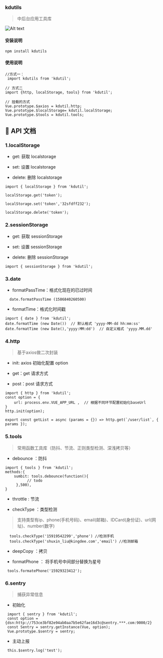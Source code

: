 ### kdutils
> 中后台应用工具库

![Alt text](https://github.com/littleTreeme/kdutil/blob/master/example/mind.png)
#### 安装说明

 ```
npm install kdutils
```

#### 使用说明

```
//方式一：
 import kdutils from 'kdutil';

// 方式二
import {http, localStorage, tools} from 'kdutil';

// 挂载的方式
Vue.prototype.$axios = kdutil.http;
Vue.prototype.$localStorage= kdutil.localStorage;
Vue.prototype.$tools = kdutil.tools;
```

## 🚀 API 文档

### 1.localStorage

- get: 获取 localstorage

- set: 设置 localstorage

- delete: 删除 localstorage

```
import { localStorage } from 'kdutil';

localStorage.get('token');

localStorage.set('token','32sfdff232');

localStorage.delete('token');

```

### 2.sessionStorage

- get: 获取 sessionStorage

- set: 设置 sessionStorage

- delete: 删除 sessionStorage

```
import { sessionStorage } from 'kdutil';

```

### 3.date 

- formatPassTime：格式化现在的已过时间

```
  date.formatPassTime (1586840260500) 
```

- formatTime：格式化时间戳

```
import { date } from 'kdutil';
date.formatTime (new Date())  // 默认格式 'yyyy-MM-dd hh:mm:ss'
date.formatTime (new Date(),'yyyy:MM:dd')  // 自定义格式 'yyyy.MM.dd'
```

### 4.http
> 基于axios做二次封装

- init: axios 初始化配置 option 

- get：get 请求方式
 
- post：post 请求方式

```
import { http } from 'kdutil';
const option = {
    url: process.env.VUE_APP_URL ,  // 根据不同环节配置初始化baseUrl
}
http.init(option);

export const getList = async (params = {}) => http.get(`/user/list`, { params });

```
### 5.tools 
> 常用函数工具库（防抖、节流、正则类型检测、深浅拷贝等）

- debounce ：防抖

```
import { tools } from 'kdutil';
methods:{
    sumbit: tools.debounce(function(){
          // todo 
     },500),
}
```

- throttle : 节流 

- checkType ：类型检测
> 支持类型有ip、phone(手机号码)、email(邮箱)、IDCard(身份证)、url(网址)、number(数字)

```
  tools.checkType('15919542299','phone') //检测手机
  tools.checkType('shuxin_liu@kingdee.com','email') //检测邮箱
```

- deepCopy ：拷贝

- formatPhone ： 将手机号中间部分替换为星号

```
 tools.formatePhone('15929323412');
```

### 6.sentry 
> 捕获异常信息
 
- 初始化

``` 
 import { sentry } from 'kdutil';
 const option = {dsn:http://753ce3bf82e94ab0aa7b5e62fae16d3c@sentry.***.com:9000/2}
 const Sentry = sentry.getInstance(Vue, option);
 Vue.prototype.$sentry = sentry;
```

- 主动上报

```
 this.$sentry.log('test');
```
